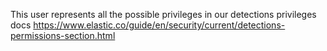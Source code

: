 This user represents all the possible privileges in our detections privileges docs https://www.elastic.co/guide/en/security/current/detections-permissions-section.html

